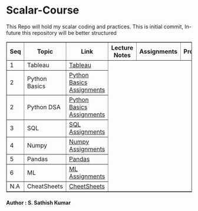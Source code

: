 # Scalar-Course


<html>
    <body>
        <p>This Repo will hold my scalar coding and practices. This is initial commit, In- future this repository will be better structured </p>
        <table border="1">
            <tr>
                <th>Seq</th>
                <th>Topic</th>
                <th>Link</th>
                <th>Lecture Notes</th>
                <th>Assignments</th>
                <th>Projects</th>
            </tr>
            <tr>
                <td>1</td>
                <td>Tableau</td>
                <td><a href="https://github.com/sathishkumar19/Scalar-Course/tree/main/Tableau" target="_blank">Tableau</a></td>
            </tr>
            <tr>
                <td>2</td>
                <td>Python Basics</td>
                <td><a href="https://github.com/sathishkumar19/Scalar-Course/tree/main/Python/Basic" target="_blank">Python Basics Assignments</a></td>
            </tr>
            <tr>
                <td>2</td>
                <td>Python DSA</td>
                <td><a href="https://github.com/sathishkumar19/Scalar-Course/tree/main/Python/Basic" target="_blank">Python Basics Assignments</a></td>
            </tr>
                <tr>
                <td>3</td>
                <td>SQL</td>
                <td><a href="TBD" target="_blank">SQL Assignments</a></td>
            </tr>
            </tr>
                <tr>
                <td>4</td>
                <td>Numpy</td>
                <td><a href="https://github.com/sathishkumar19/Scalar-Course/tree/main/DAV/numpy" target="_blank">Numpy Assignments</a></td>
            </tr>
            <tr>
                <td>5</td>
                <td>Pandas</td>
                <td><a href="https://github.com/sathishkumar19/Scalar-Course/tree/main/DAV/pandas" target="_blank">Pandas</a></td>
            </tr>
            <tr>
                <td>6</td>
                <td>ML</td>
                <td><a href="TBD" target="_blank">ML Assignments</a></td>
            <tr>
                <td>N.A</td>
                <td>CheatSheets</td>
                <td><a href="https://github.com/sathishkumar19/Scalar-Course/tree/main/CheatSheets" target="_blank">CheetSheets</a></td>
            </tr>
            </tr>
        </table>
        <h4> Author : S. Sathish Kumar</h4>
    </body>
</html>
